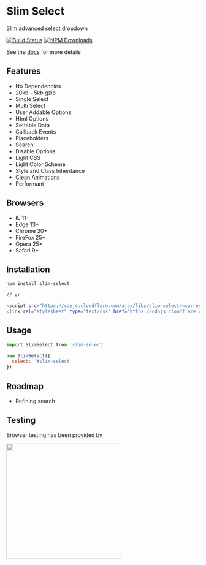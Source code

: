 # Slim Select
Slim advanced select dropdown

[![Build Status](https://travis-ci.org/brianvoe/slim-select.svg?branch=master)](https://travis-ci.org/brianvoe/slim-select)
[![NPM Downloads](https://img.shields.io/npm/dt/slim-select.svg)](https://www.npmjs.com/package/slim-select)

See the [docs](http://slimselectjs.com) for more details

## Features
- No Dependencies
- 20kb - 5kb gzip
- Single Select
- Multi Select
- User Addable Options
- Html Options
- Settable Data
- Callback Events
- Placeholders
- Search
- Disable Options
- Light CSS
- Light Color Scheme
- Style and Class Inheritance
- Clean Animations
- Performant

## Browsers
- IE 11+
- Edge 13+
- Chrome 30+
- FireFox 25+
- Opera 25+
- Safari 9+

## Installation
```bash
npm install slim-select

// or

<script src="https://cdnjs.cloudflare.com/ajax/libs/slim-select/<current_version>/slimselect.min.js"></script>
<link rel="stylesheet" type="text/css" href="https://cdnjs.cloudflare.com/ajax/libs/slim-select/<current_version>/slimselect.min.css"> 
```

## Usage
```javascript
import SlimSelect from 'slim-select'

new SlimSelect({
  select: '#slim-select'
})
```

## Roadmap
- Refining search

## Testing
Browser testing has been provided by

<img src="https://digitalscientists.com/system/images/1448/original/logo-browserstack.png" width="300" />
